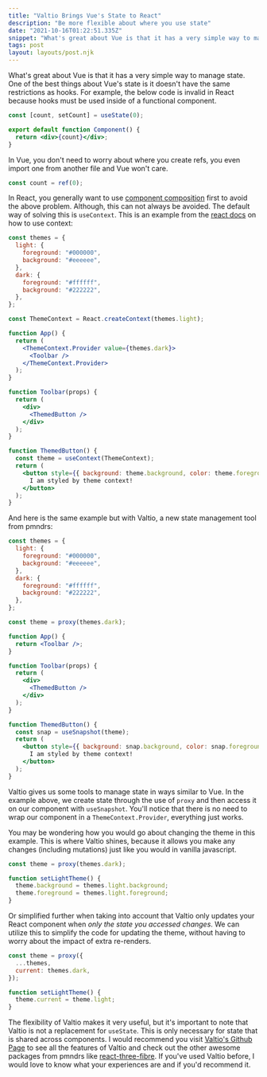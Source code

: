 ```yaml
---
title: "Valtio Brings Vue's State to React"
description: "Be more flexible about where you use state"
date: "2021-10-16T01:22:51.335Z"
snippet: "What's great about Vue is that it has a very simple way to manage state. One of the best things about Vue's state is it doesn't have the same restrictions as hooks. For example, the below code is invalid in React because hooks must be used..."
tags: post
layout: layouts/post.njk
---
```


What's great about Vue is that it has a very simple way to manage state. One of the best things about Vue's
state is it doesn't have the same restrictions as hooks. For example, the below code is invalid in
React because hooks must be used inside of a functional component.

```jsx
const [count, setCount] = useState(0);

export default function Component() {
  return <div>{count}</div>;
}
```

In Vue, you don't need to worry about where you create refs, you even import one from another file
and Vue won't care.

```js showLineNumbers={false}
const count = ref(0);
```

In React, you generally want to use
[component composition](https://reactjs.org/docs/composition-vs-inheritance.html) first to avoid
the above problem. Although, this can not always be avoided. The default way of solving this is `useContext`.
This is an example from the [react docs](https://reactjs.org/docs/hooks-reference.html#usecontext)
on how to use context:

```jsx
const themes = {
  light: {
    foreground: "#000000",
    background: "#eeeeee",
  },
  dark: {
    foreground: "#ffffff",
    background: "#222222",
  },
};

const ThemeContext = React.createContext(themes.light);

function App() {
  return (
    <ThemeContext.Provider value={themes.dark}>
      <Toolbar />
    </ThemeContext.Provider>
  );
}

function Toolbar(props) {
  return (
    <div>
      <ThemedButton />
    </div>
  );
}

function ThemedButton() {
  const theme = useContext(ThemeContext);
  return (
    <button style={{ background: theme.background, color: theme.foreground }}>
      I am styled by theme context!
    </button>
  );
}
```

And here is the same example but with Valtio, a new state management tool from pmndrs:

```jsx
const themes = {
  light: {
    foreground: "#000000",
    background: "#eeeeee",
  },
  dark: {
    foreground: "#ffffff",
    background: "#222222",
  },
};

const theme = proxy(themes.dark);

function App() {
  return <Toolbar />;
}

function Toolbar(props) {
  return (
    <div>
      <ThemedButton />
    </div>
  );
}

function ThemedButton() {
  const snap = useSnapshot(theme);
  return (
    <button style={{ background: snap.background, color: snap.foreground }}>
      I am styled by theme context!
    </button>
  );
}
```

Valtio gives us some tools to manage state in ways similar to Vue. In the example above, we create
state through the use of `proxy` and then access it on our component with `useSnapshot`. You'll notice
that there is no need to wrap our component in a `ThemeContext.Provider`, everything just works.

You may be wondering how you would go about changing the theme in this example. This is where Valtio shines,
because it allows you make any changes (including mutations) just like you would in vanilla javascript.

```jsx
const theme = proxy(themes.dark);

function setLightTheme() {
  theme.background = themes.light.background;
  theme.foreground = themes.light.foreground;
}
```

Or simplified further when taking into account that Valtio only updates your React component
when _only the state you accessed changes_. We can utilize this to simplify the code for updating the theme,
without having to worry about the impact of extra re-renders.

```jsx
const theme = proxy({
  ...themes,
  current: themes.dark,
});

function setLightTheme() {
  theme.current = theme.light;
}
```

The flexibility of Valtio makes it very useful, but it's important to note that Valtio is not a replacement for
`useState`. This is only necessary for state that is shared across components. I would recommend you
visit [Valtio's Github Page](https://github.com/pmndrs/valtio) to see all the features of Valtio and check out
the other awesome packages from pmndrs like [react-three-fibre](https://github.com/pmndrs/react-three-fiber). If you've used Valtio before, I would love to know what your experiences are and if you'd recommend it.
